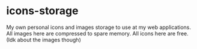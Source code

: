 # icons-storage
My own personal icons and images storage to use at my web applications. All images here are compressed to spare memory. All icons here are free. (Idk about the images though)
